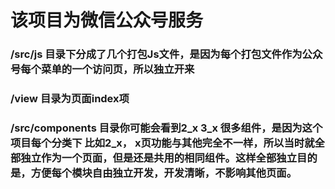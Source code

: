 # 该项目为微信公众号服务
###  /src/js 目录下分成了几个打包Js文件，是因为每个打包文件作为公众号每个菜单的一个访问页，所以独立开来
###  /view 目录为页面index项
###  /src/components 目录你可能会看到2_x  3_x 很多组件，是因为这个项目每个分类下  比如2_x，  x页功能与其他完全不一样，所以当时就全部独立作为一个页面，但是还是共用的相同组件。这样全部独立目的是，方便每个模块自由独立开发，开发清晰，不影响其他页面。
##  

